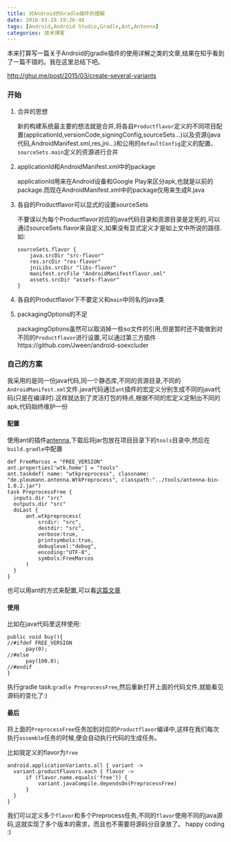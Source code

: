 ```yaml
---
title: 对Android的Gradle插件的理解
date: 2016-03-28 19:26:48
tags: [Android,Android Studio,Gradle,Ant,Antenna]
categories: 技术博客
---
```


本来打算写一篇关于Android的gradle插件的使用详解之类的文章,结果在知乎看到了一篇不错的。我在这里总结下吧。

http://ghui.me/post/2015/03/create-several-variants

### 开始

1. 合并的思想
   
   新的构建系统最主要的想法就是合并,将各自`Productflavor`定义的不同项目配置(applicationId,versionCode,signingConfig,sourceSets...)以及资源(java代码,AndroidManifest.xml,res,jni...)和公用的`defaultConfig`定义的配置、`sourceSets.main`定义的资源进行合并

2. applicationId和AndroidManifest.xml中的package
	
   applicationId用来在Android设备和Google Play来区分apk,也就是以前的package.而现在AndroidManifest.xml中的package仅用来生成R.java

3. 各自的Productflavor可以显式的设置sourceSets

	不要误以为每个Productflavor对应的java代码目录和资源目录是定死的,可以通过sourceSets.flavor来自定义,如果没有显式定义才是如上文中所说的路径.如:
	~~~
	sourceSets.flavor {
        java.srcDir "src-flavor"
        res.srcDir "res-flavor"
        jniLibs.srcDir "libs-flavor"
        manifest.srcFile "AndroidManifestflavor.xml"
        assets.srcDir "assets-flavor"
    }
    ~~~

4. 各自的Productflavor下不要定义和`main`中同名的java类

5. packagingOptions的不足
	
	packagingOptions虽然可以取消掉一些so文件的引用,但是暂时还不能做到对不同的`Productflavor`进行设置,可以通过第三方插件https://github.com/Jween/android-soexcluder

### 自己的方案

  我采用的是同一份java代码,同一个静态库,不同的资源目录,不同的`AndroidManifest.xml`文件.java代码通过`ant`插件的宏定义分别生成不同的java代码(只是在编译时).这样就达到了灵活打包的特点,根据不同的宏定义定制出不同的apk,代码始终维护一份
<!-- more -->
#### 配置

  使用ant的插件[antenna](http://antenna.sourceforge.net/wtkpreprocess.php),下载后将jar包放在项目目录下的`tools`目录中,然后在`build.gradle`中配置

  ~~~
  def FreeMarcos = "FREE_VERSION"
  ant.properties['wtk.home'] = "tools"
  ant.taskdef( name: "wtkpreprocess", classname: "de.pleumann.antenna.WtkPreprocess", classpath:"../tools/antenna-bin-1.0.2.jar")
  task PreprocessFree {
    inputs.dir "src"
    outputs.dir "src"
    doLast {
        ant.wtkpreprocess(
            srcdir: "src",
            destdir: "src", 
            verbose:true,
            printsymbols:true,
            debuglevel:"debug",
            encoding:"UTF-8",
            symbols:FreeMarcos
        )
    }
  }
  ~~~

  也可以用ant的方式来配置,可以看[这篇文章](http://dannyhe.wang/2016/01/31/use-ant-in-gradle)

#### 使用
  
  比如在java代码里这样使用:

  ~~~
  public void buy(){
//#ifdef FREE_VERSION
        pay(0);
//#else 
        pay(100.0);
//#endif
  }
  ~~~

  执行gradle task:`gradle PreprocessFree`,然后重新打开上面的代码文件,就能看见源码的变化了:)

#### 最后
  将上面的`PreprocessFree`任务加到对应的`Productflavor`编译中,这样在我们每次执行`assemble`任务的时候,便会自动执行代码的生成任务。

  比如我定义的flavor为`free`

  ~~~
  android.applicationVariants.all { variant ->
    variant.productFlavors.each { flavor ->
        if (flavor.name.equals('free')) {
            variant.javaCompile.dependsOn(PreprocessFree)
        }
    }
  }
  ~~~

  我们可以定义多个`flavor`和多个Preprocess任务,不同的`flavor`使用不同的java源码,这就实现了多个版本的需求，而且也不需要将源码分目录放了。
  happy coding :)
